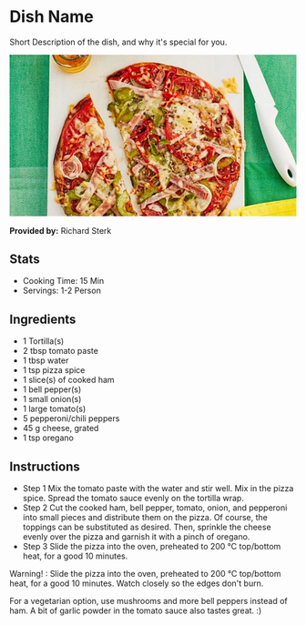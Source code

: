 # Dish Name
Short Description of the dish, and why it's special for you.

![Pizza Wrap](../img/wrap-pizza.jpg)

**Provided by:** Richard Sterk

## Stats
- Cooking Time: 15 Min
- Servings: 1-2 Person 

## Ingredients

- 1 Tortilla(s)
- 2 tbsp tomato paste
- 1 tbsp water
- 1 tsp pizza spice
- 1 slice(s) of cooked ham
- 1 bell pepper(s)
- 1 small onion(s)
- 1 large tomato(s)
- 5 pepperoni/chili peppers
- 45 g cheese, grated
- 1 tsp oregano

## Instructions

- Step 1
    Mix the tomato paste with the water and stir well. Mix in the pizza spice. Spread the tomato sauce evenly on the tortilla wrap.
- Step 2
    Cut the cooked ham, bell pepper, tomato, onion, and pepperoni into small pieces and distribute them on the pizza. Of course, the toppings can be substituted as desired. Then, sprinkle the cheese evenly over the pizza and garnish it with a pinch of oregano.
- Step 3
    Slide the pizza into the oven, preheated to 200 °C top/bottom heat, for a good 10 minutes.


Warning! : Slide the pizza into the oven, preheated to 200 °C top/bottom heat, for a good 10 minutes. Watch closely so the edges don't burn.

For a vegetarian option, use mushrooms and more bell peppers instead of ham.
A bit of garlic powder in the tomato sauce also tastes great. :)

